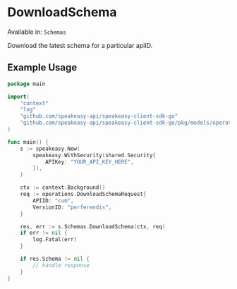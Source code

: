 # DownloadSchema
Available in: `Schemas`

Download the latest schema for a particular apiID.

## Example Usage
```go
package main

import(
	"context"
	"log"
	"github.com/speakeasy-api/speakeasy-client-sdk-go"
	"github.com/speakeasy-api/speakeasy-client-sdk-go/pkg/models/operations"
)

func main() {
    s := speakeasy.New(
        speakeasy.WithSecurity(shared.Security{
            APIKey: "YOUR_API_KEY_HERE",
        }),
    )

    ctx := context.Background()    
    req := operations.DownloadSchemaRequest{
        APIID: "cum",
        VersionID: "perferendis",
    }

    res, err := s.Schemas.DownloadSchema(ctx, req)
    if err != nil {
        log.Fatal(err)
    }

    if res.Schema != nil {
        // handle response
    }
}
```